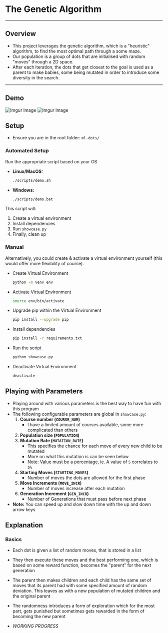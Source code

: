 
# The Genetic Algorithm

 
<hr>

## Overview

- This project leverages the genetic algorithm, which is a "heuristic" algorithm, to find the most optimal path through a some maze.
- Our population is a group of dots that are initialised with random "moves" through a 2D space.
- After each iteration, the dots that get closest to the goal is used as a parent to make babies, some being mutated in order to introduce some diversity in the search.

<hr>

## Demo

<!-- <p align="center"> -->
<!--   <img src="Assets/demo.gif" width="500" alt="Demo"> -->
<!-- </p> -->

![Imgur Image](http://i.imgur.com/Kxhbfj3.gif)
![Imgur Image](http://i.imgur.com/Kxhbfj3)


## Setup 


- Ensure you are in the root folder: `ml-dots/`

### Automated Setup

Run the appropriate script based on your OS

- **Linux/MacOS:**
    ```bash
    ./scripts/demo.sh
    ```

- **Windows:**
    ```bash
    ./scripts/demo.bat
    ```
This script will:
1. Create a virtual environment
2. Install dependencies
3. Run `showcase.py`
4. Finally, clean up

### Manual

Alternatively, you could create & activate a virtual environment yourself (this would offer more flexibility of course).

- Create Virtual Environment
    ```bash
    python -m venv env
    ```
- Activate Virtual Environment
    ```bash
    source env/bin/activate
    ```
- Upgrade pip within the Virtual Environment
    ```bash
    pip install --upgrade pip
    ```
- Install dependencies
    ```bash
    pip install -r requirements.txt
    ```
- Run the script
    ```bash
    python showcase.py
    ```
- Deactivate Virtual Environment
    ```bash
    deactivate
    ```

## Playing with Parameters

- Playing around with various parameters is the best way to have fun with this program
- The following configurable parameters are global in `showcase.py`:
    1. **Course number (`COURSE_NUM`)**
        - I have a limited amount of courses available, some more complicated than others
    2. **Population size (`POPULATION`)**
    3. **Mutation Rate (`MUTATION_RATE`)** 
        - This specifies the chance for each move of every new child to be mutated
        - More on what this mutation is can be seen below
        - Note: Value must be a percentage, ie. A value of `5` correlates to `5%`
    4. **Starting Moves (`STARTING_MOVES`)**
        - Number of moves the dots are allowed for the first phase
    5. **Move Increments (`MOVE_INCR`)**
        - Number of moves increase after each mutation
    6. **Generation Increment (`GEN_INCR`)**
        - Number of Generations that must pass before next phase
- **Note:** You can speed up and slow down time with the up and down arrow keys

## Explanation
### Basics

- Each dot is given a list of random moves, that is stored in a list
- They then execute these moves and the best performing one, which is based on some reward function, becomes the "parent" for the next generation
- The parent then makes children and each child has the same set of moves that its parent had with some specified amount of random deviation. This leaves as with a new population of mutated children and the original parent
- The randomness introduces a form of exploration which for the most part, gets punished but sometimes gets rewarded in the form of becoming the new parent

- *WORKING PROGRESS*



  
